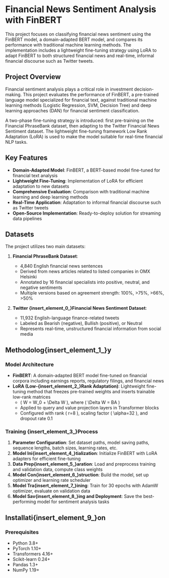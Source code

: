# Financial News Sentiment Analysis with FinBERT

This project focuses on classifying financial news sentiment using the FinBERT model, a domain-adapted BERT model, and compares its performance with traditional machine learning methods. The implementation includes a lightweight fine-tuning strategy using LoRA to adapt FinBERT to both structured financial news and real-time, informal financial discourse such as Twitter tweets.

## Project Overview

Financial sentiment analysis plays a critical role in investment decision-making. This project evaluates the performance of FinBERT, a pre-trained language model specialized for financial text, against traditional machine learning methods (Logistic Regression, SVM, Decision Tree) and deep learning approaches (DAN) for financial sentiment classification. 

A two-phase fine-tuning strategy is introduced: first pre-training on the Financial PhraseBank dataset, then adapting to the Twitter Financial News Sentiment dataset. The lightweight fine-tuning framework Low Rank Adaptation (LoRA) is used to make the model suitable for real-time financial NLP tasks.

## Key Features

- **Domain-Adapted Model**: FinBERT, a BERT-based model fine-tuned for financial text analysis
- **Lightweight Fine-Tuning**: Implementation of LoRA for efficient adaptation to new datasets
- **Comprehensive Evaluation**: Comparison with traditional machine learning and deep learning methods
- **Real-Time Application**: Adaptation to informal financial discourse such as Twitter tweets
- **Open-Source Implementation**: Ready-to-deploy solution for streaming data pipelines

## Datasets

The project utilizes two main datasets:

1. **Financial PhraseBank Dataset**:
   - 4,840 English financial news sentences
   - Derived from news articles related to listed companies in OMX Helsinki
   - Annotated by 16 financial specialists into positive, neutral, and negative sentiments
   - Multiple versions based on agreement strength: 100%, >75%, >66%, >50% 

2. **Twitter {insert\_element\_0\_}Financial News Sentiment Dataset**:
   - 11,932 English-language finance-related tweets
   - Labeled as Bearish (negative), Bullish (positive), or Neutral
   - Represents real-time, unstructured financial information from social media 

## Methodolog{insert\_element\_1\_}y

### Model Architecture

- **FinBERT**: A domain-adapted BERT model fine-tuned on financial corpora including earnings reports, regulatory filings, and financial news 
- **LoRA (Low-{insert\_element\_2\_}Rank Adaptation)**: Lightweight fine-tuning method that freezes pre-trained weights and inserts trainable low-rank matrices
  - \( W = W_0 + \Delta W \), where \( \Delta W = BA \)
  - Applied to query and value projection layers in Transformer blocks
  - Configured with rank \( r=8 \), scaling factor \( \alpha=32 \), and dropout rate 0.1 

### Training {insert\_element\_3\_}Process

1. **Parameter Configuration**: Set dataset paths, model saving paths, sequence lengths, batch sizes, learning rates, etc. 
2. **Model Ini{insert\_element\_4\_}tialization**: Initialize FinBERT with LoRA adapters for efficient fine-tuning 
3. **Data Prep{insert\_element\_5\_}aration**: Load and preprocess training and validation data, compute class weights 
4. **Model Con{insert\_element\_6\_}struction**: Build the model, set up optimizer and learning rate scheduler 
5. **Model Tra{insert\_element\_7\_}ining**: Train for 30 epochs with AdamW optimizer, evaluate on validation data 
6. **Model Sav{insert\_element\_8\_}ing and Deployment**: Save the best-performing model for sentiment analysis tasks 

## Installati{insert\_element\_9\_}on

### Prerequisites

- Python 3.8+
- PyTorch 1.10+
- Transformers 4.16+
- Scikit-learn 0.24+
- Pandas 1.3+
- NumPy 1.19+
